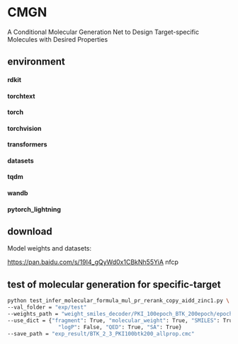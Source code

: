 # CMGN
A Conditional Molecular Generation Net to Design Target-specific Molecules with Desired Properties

## environment
#### rdkit
#### torchtext
#### torch
#### torchvision
#### transformers
#### datasets
#### tqdm
#### wandb
#### pytorch_lightning

## download
Model weights and datasets:

https://pan.baidu.com/s/19I4_gQyWd0x1CBkNh55YiA 
nfcp


## test of molecular generation for specific-target
```bash
python test_infer_molecular_formula_mul_pr_rerank_copy_aidd_zinc1.py \
--val_folder = "exp/test"
--weights_path = "weight_smiles_decoder/PKI_100epoch_BTK_200epoch/epoch_199_loss_0.024621.pth"
--use_dict = {"fragment": True, "molecular_weight": True, "SMILES": True,
                "logP": False, "QED": True, "SA": True}
--save_path = "exp_result/BTK_2_3_PKI100btk200_allprop.cmc"
